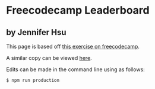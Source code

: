 # Freecodecamp Leaderboard
## by Jennifer Hsu

This page is based off [this exercise on freecodecamp](https://www.freecodecamp.com/challenges/build-a-camper-leaderboard).

A similar copy can be viewed [here](http://codepen.io/jennhsu/pen/MegYab).

Edits can be made in the command line using as follows:
```sh
$ npm run production
```
